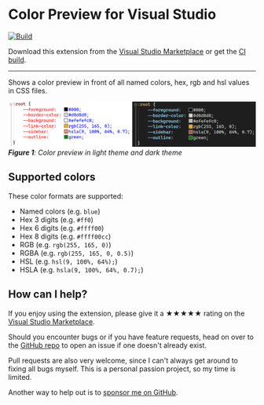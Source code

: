 [marketplace]: https://marketplace.visualstudio.com/items?itemName=MadsKristensen.ColorPreview
[vsixgallery]: http://vsixgallery.com/extension/EditorColorPreview.06059b78-ceae-4188-905d-be8877234e35/
[repo]:https://github.com/madskristensen/EditorColorPreview

# Color Preview for Visual Studio

[![Build](https://github.com/madskristensen/EditorColorPreview/actions/workflows/build.yaml/badge.svg)](https://github.com/madskristensen/EditorColorPreview/actions/workflows/build.yaml)

Download this extension from the [Visual Studio Marketplace][marketplace]
or get the [CI build][vsixgallery].

--------------------------------------

Shows a color preview in front of all named colors, hex, rgb and hsl values in CSS files.

![color preview](art\screenshot.png)<br />
***Figure 1**: Color preview in light theme and dark theme*

## Supported colors
These color formats are supported:

- Named colors (e.g. `blue`)
- Hex 3 digits (e.g. `#ff0`)
- Hex 6 digits (e.g. `#ffff00`)
- Hex 8 digits (e.g. `#ffff00cc`)
- RGB (e.g. `rgb(255, 165, 0)`)
- RGBA (e.g. `rgb(255, 165, 0, 0.5)`)
- HSL (e.g. `hsl(9, 100%, 64%);`)
- HSLA (e.g. `hsla(9, 100%, 64%, 0.7);`)

## How can I help?
If you enjoy using the extension, please give it a ★★★★★ rating on the [Visual Studio Marketplace][marketplace].

Should you encounter bugs or if you have feature requests, head on over to the [GitHub repo][repo] to open an issue if one doesn't already exist.

Pull requests are also very welcome, since I can't always get around to fixing all bugs myself. This is a personal passion project, so my time is limited.

Another way to help out is to [sponsor me on GitHub](https://github.com/sponsors/madskristensen).